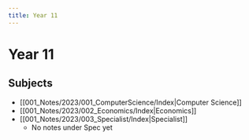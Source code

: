 ```yaml
---
title: Year 11
---
```

# Year 11
## Subjects

- [[001_Notes/2023/001_ComputerScience/Index|Computer Science]]
- [[001_Notes/2023/002_Economics/Index|Economics]]
- [[001_Notes/2023/003_Specialist/Index|Specialist]]
	- No notes under Spec yet



